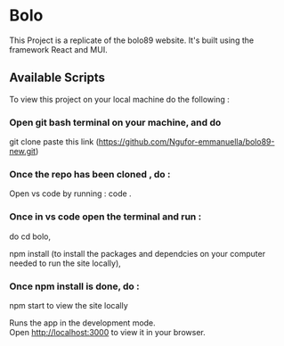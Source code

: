 # Bolo

This Project is a replicate of the bolo89 website.  It's built using  the framework React and MUI.

## Available Scripts
To  view this project on your local machine do the following :

### Open git bash terminal on your machine, and do 
git clone paste this link (https://github.com/Ngufor-emmanuella/bolo89-new.git) 

### Once the repo has been cloned , do :

Open vs code by running : code .

### Once in vs code open the terminal and run :

do cd bolo, 

npm install (to install the packages and dependcies on your computer needed to run the site locally),

### Once npm install is done, do : 

npm start  to view the site locally

Runs the app in the development mode.\
Open [http://localhost:3000](http://localhost:3000) to view it in your browser.
